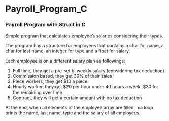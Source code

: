# Payroll_Program_C
### Payroll Program with Struct in C

Simple program that calculates employee’s salaries considering their types.

The program has a structure for employees that contains a char for name, a char for last name, an integer for type and a float for salary.

Each employee is on a different salary plan as followings:

1.	Full time, they get a pre-set bi weekly salary (considering tax deduction)
2.	Commission based, they get 30% of their sales
3.	Piece workers, they get $10 a piece
4.	Hourly worker, they get $20 per hour under 40 hours a week, $30 for the remaining over time
5.	Contract, they will get a certain amount with no tax deduction

At the end, when all elements of the employee array are filled, ma loop prints the name, last name, type and the salary of all employees.

